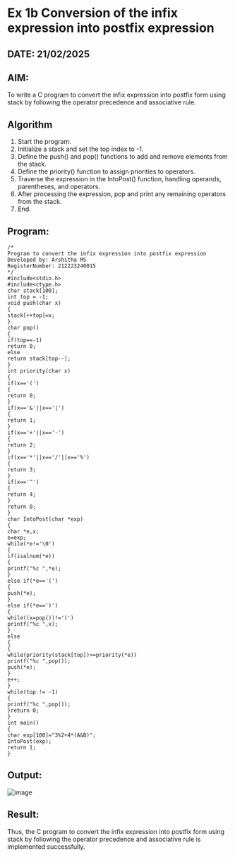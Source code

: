# Ex 1b Conversion of the infix expression into postfix expression
## DATE: 21/02/2025
## AIM:
To write a C program to convert the infix expression into postfix form using stack by following the operator precedence and associative rule.

## Algorithm
1. Start the program.
2. Initialize a stack and set the top index to -1.
3. Define the push() and pop() functions to add and remove elements from the stack.
4. Define the priority() function to assign priorities to operators.
5. Traverse the expression in the IntoPost() function, handling operands, parentheses, and
operators.
6. After processing the expression, pop and print any remaining operators from the stack.
7. End.

## Program:
```
/*
Program to convert the infix expression into postfix expression
Developed by: Arshitha MS
RegisterNumber: 212223240015
*/
#include<stdio.h>
#include<ctype.h>
char stack[100];
int top = -1;
void push(char x)
{
stack[++top]=x;
}
char pop()
{
if(top==-1)
return 0;
else
return stack[top--];
}
int priority(char x)
{
if(x=='(')
{
return 0;
}
if(x=='&'||x=='|')
{
return 1;
}
if(x=='+'||x=='-')
{
return 2;
}
if(x=='*'||x=='/'||x=='%')
{
return 3;
}
if(x=='^')
{
return 4;
}
return 0;
}
char IntoPost(char *exp)
{
char *e,x;
e=exp;
while(*e!='\0')
{
if(isalnum(*e))
{
printf("%c ",*e);
}
else if(*e=='(')
{
push(*e);
}
else if(*e==')')
{
while((x=pop())!='(')
printf("%c ",x);
}
else
{
{
while(priority(stack[top])>=priority(*e))
printf("%c ",pop());
push(*e);
}
e++;
}
while(top != -1)
{
printf("%c ",pop());
}return 0;
}
int main()
{
char exp[100]="3%2+4*(A&B)";
IntoPost(exp);
return 1;
}
```

## Output:
![image](https://github.com/user-attachments/assets/d13a4deb-2488-4f20-a577-912ae2a3d51c)



## Result:
Thus, the C program to convert the infix expression into postfix form using stack by following the operator precedence and associative rule is implemented successfully.
